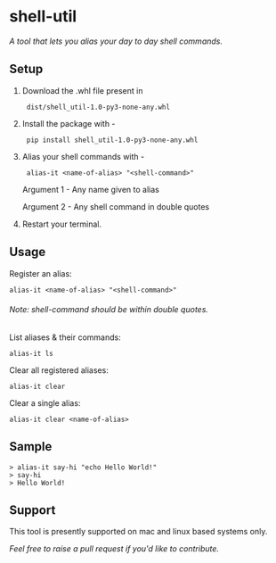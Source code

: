 # shell-util
*A tool that lets you alias your day to day shell commands.*

## Setup


1. Download the .whl file present in 

        
        dist/shell_util-1.0-py3-none-any.whl


2. Install the package with -


        pip install shell_util-1.0-py3-none-any.whl


3. Alias your shell commands with -


        alias-it <name-of-alias> "<shell-command>"
        
        
    Argument 1 - Any name given to alias

    Argument 2 - Any shell command in double quotes

4. Restart your terminal.

## Usage

Register an alias:

    alias-it <name-of-alias> "<shell-command>"

###### *Note: shell-command should be within double quotes.*

List aliases & their commands:

    alias-it ls

Clear all registered aliases:

    alias-it clear

Clear a single alias:

    alias-it clear <name-of-alias>

## Sample

    > alias-it say-hi "echo Hello World!" 
    > say-hi
    > Hello World!

## Support
This tool is presently supported on mac and linux based systems only.

*Feel free to raise a pull request if you'd like to contribute.*
